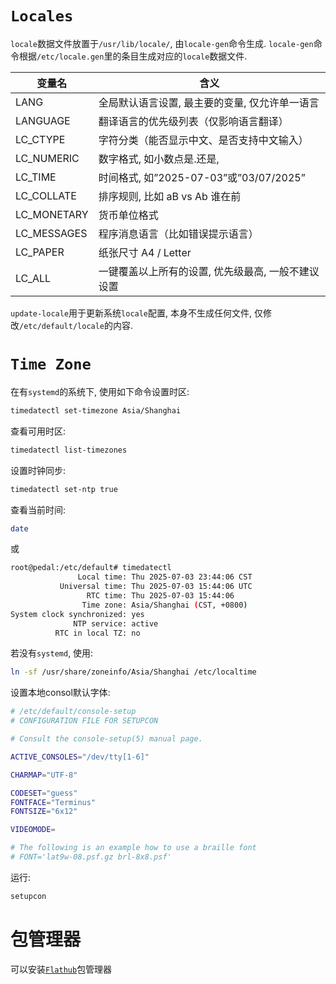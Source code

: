 # `Locales`

`locale`数据文件放置于`/usr/lib/locale/`, 由`locale-gen`命令生成.
`locale-gen`命令根据`/etc/locale.gen`里的条目生成对应的`locale`数据文件.

| **变量名**     | **含义**                           |
| ----------- | -------------------------------- |
| LANG        | 全局默认语言设置, 最主要的变量, 仅允许单一语言        |
| LANGUAGE    | 翻译语言的优先级列表（仅影响语言翻译）              |
| LC_CTYPE    | 字符分类（能否显示中文、是否支持中文输入）            |
| LC_NUMERIC  | 数字格式, 如小数点是.还是,                  |
| LC_TIME     | 时间格式, 如”2025-07-03”或”03/07/2025” |
| LC_COLLATE  | 排序规则, 比如 aB vs Ab 谁在前            |
| LC_MONETARY | 货币单位格式                           |
| LC_MESSAGES | 程序消息语言（比如错误提示语言）                 |
| LC_PAPER    | 纸张尺寸 A4 / Letter                 |
| LC_ALL      | 一键覆盖以上所有的设置, 优先级最高, 一般不建议设置      |
`update-locale`用于更新系统`locale`配置, 本身不生成任何文件, 仅修改`/etc/default/locale`的内容.

# `Time Zone`

在有`systemd`的系统下, 使用如下命令设置时区:
```bash
timedatectl set-timezone Asia/Shanghai
```

查看可用时区:
```bash
timedatectl list-timezones
```

设置时钟同步:
```bash
timedatectl set-ntp true
```

查看当前时间:
```bash
date
```
或
```bash
root@pedal:/etc/default# timedatectl
               Local time: Thu 2025-07-03 23:44:06 CST
           Universal time: Thu 2025-07-03 15:44:06 UTC
                 RTC time: Thu 2025-07-03 15:44:06
                Time zone: Asia/Shanghai (CST, +0800)
System clock synchronized: yes
              NTP service: active
          RTC in local TZ: no
```

若没有`systemd`, 使用:
```bash
ln -sf /usr/share/zoneinfo/Asia/Shanghai /etc/localtime
```

设置本地consol默认字体:
```bash
# /etc/default/console-setup
# CONFIGURATION FILE FOR SETUPCON

# Consult the console-setup(5) manual page.

ACTIVE_CONSOLES="/dev/tty[1-6]"

CHARMAP="UTF-8"

CODESET="guess"
FONTFACE="Terminus"
FONTSIZE="6x12"

VIDEOMODE=

# The following is an example how to use a braille font
# FONT='lat9w-08.psf.gz brl-8x8.psf'
```
运行:
```bash
setupcon
```

# 包管理器

可以安装[`Flathub`](https://flathub.org/setup/Debian)包管理器
